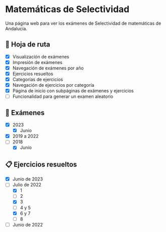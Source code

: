 # Matemáticas de Selectividad

Una página web para ver los exámenes de Selectividad de matemáticas de Andalucía.

## 📅 Hoja de ruta

- [x] Visualización de exámenes
- [x] Impresión de exámenes
- [x] Navegación de exámenes por año
- [x] Ejercicios resueltos
- [x] Categorías de ejercicios
- [x] Navegación de ejercicios por categoría
- [x] Página de inicio con subpáginas de exámenes y ejercicios
- [ ] Funcionalidad para generar un examen aleatorio

## 📘 Exámenes

- [x] 2023
    - [x] Junio
- [x] 2019 a 2022
- [ ] 2018
    - [x] Junio

## 📋 Ejercicios resueltos

- [x] Junio de 2023
- [ ] Julio de 2022
    - [x] 1
    - [ ] 2
    - [x] 3
    - [ ] 4 y 5
    - [x] 6 y 7
    - [ ] 8
- [ ] Junio de 2022